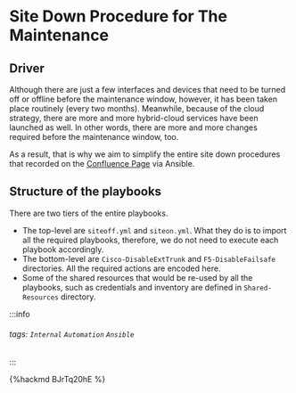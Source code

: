 # Site Down Procedure for The Maintenance

## Driver

Although there are just a few interfaces and devices that need to be turned off or offline before the maintenance window, however, it has been taken place routinely (every two months). Meanwhile, because of the cloud strategy, there are more and more hybrid-cloud services have been launched as well. In other words, there are more and more changes required before the maintenance window, too.

As a result, that is why we aim to simplify the entire site down procedures that recorded on the [Confluence Page](https://bigasia.atlassian.net/wiki/spaces/RCIC/pages/138513193/Site+down+procedure+for+the+maintenance) via Ansible.

## Structure of the playbooks

There are two tiers of the entire playbooks.
* The top-level are `siteoff.yml` and `siteon.yml`. What they do is to import all the required playbooks, therefore, we do not need to execute each playbook accordingly.
* The bottom-level are `Cisco-DisableExtTrunk` and `F5-DisableFailsafe` directories. All the required actions are encoded here.
* Some of the shared resources that would be re-used by all the playbooks, such as credentials and inventory are defined in `Shared-Resources` directory.

:::info
###### tags: `Internal` `Automation` `Ansible`
:::

{%hackmd BJrTq20hE %}
